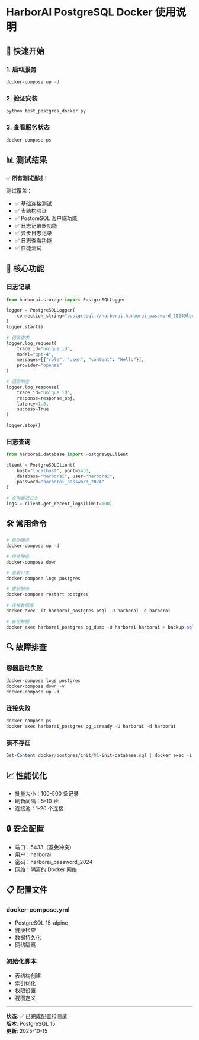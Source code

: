 # HarborAI PostgreSQL Docker 使用说明

## 🚀 快速开始

### 1. 启动服务
```powershell
docker-compose up -d
```

### 2. 验证安装
```powershell
python test_postgres_docker.py
```

### 3. 查看服务状态
```powershell
docker-compose ps
```

## 📊 测试结果

✅ **所有测试通过！** 

测试覆盖：
- ✅ 基础连接测试
- ✅ 表结构验证
- ✅ PostgreSQL 客户端功能
- ✅ 日志记录器功能
- ✅ 异步日志记录
- ✅ 日志查看功能
- ✅ 性能测试

## 🔧 核心功能

### 日志记录
```python
from harborai.storage import PostgreSQLLogger

logger = PostgreSQLLogger(
    connection_string="postgresql://harborai:harborai_password_2024@localhost:5433/harborai"
)
logger.start()

# 记录请求
logger.log_request(
    trace_id="unique_id",
    model="gpt-4",
    messages=[{"role": "user", "content": "Hello"}],
    provider="openai"
)

# 记录响应
logger.log_response(
    trace_id="unique_id",
    response=response_obj,
    latency=1.5,
    success=True
)

logger.stop()
```

### 日志查询
```python
from harborai.database import PostgreSQLClient

client = PostgreSQLClient(
    host="localhost", port=5433, 
    database="harborai", user="harborai", 
    password="harborai_password_2024"
)

# 查询最近日志
logs = client.get_recent_logs(limit=100)
```

## 🛠️ 常用命令

```powershell
# 启动服务
docker-compose up -d

# 停止服务
docker-compose down

# 查看日志
docker-compose logs postgres

# 重启服务
docker-compose restart postgres

# 连接数据库
docker exec -it harborai_postgres psql -U harborai -d harborai

# 备份数据
docker exec harborai_postgres pg_dump -U harborai harborai > backup.sql
```

## 🔍 故障排查

### 容器启动失败
```powershell
docker-compose logs postgres
docker-compose down -v
docker-compose up -d
```

### 连接失败
```powershell
docker-compose ps
docker exec harborai_postgres pg_isready -U harborai -d harborai
```

### 表不存在
```powershell
Get-Content docker/postgres/init/01-init-database.sql | docker exec -i harborai_postgres psql -U harborai -d harborai
```

## 📈 性能优化

- 批量大小：100-500 条记录
- 刷新间隔：5-10 秒
- 连接池：1-20 个连接

## 🔒 安全配置

- 端口：5433（避免冲突）
- 用户：harborai
- 密码：harborai_password_2024
- 网络：隔离的 Docker 网络

## 📋 配置文件

### docker-compose.yml
- PostgreSQL 15-alpine
- 健康检查
- 数据持久化
- 网络隔离

### 初始化脚本
- 表结构创建
- 索引优化
- 权限设置
- 视图定义

---

**状态**: ✅ 已完成配置和测试  
**版本**: PostgreSQL 15  
**更新**: 2025-10-15